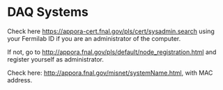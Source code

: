 # DAQ Systems

Check here https://appora-cert.fnal.gov/pls/cert/sysadmin.search using your Fermilab ID if you are an administrator of the computer.

If not, go to http://appora.fnal.gov/pls/default/node_registration.html and register yourself as administrator.

Check here: http://appora.fnal.gov/misnet/systemName.html, with MAC address.
